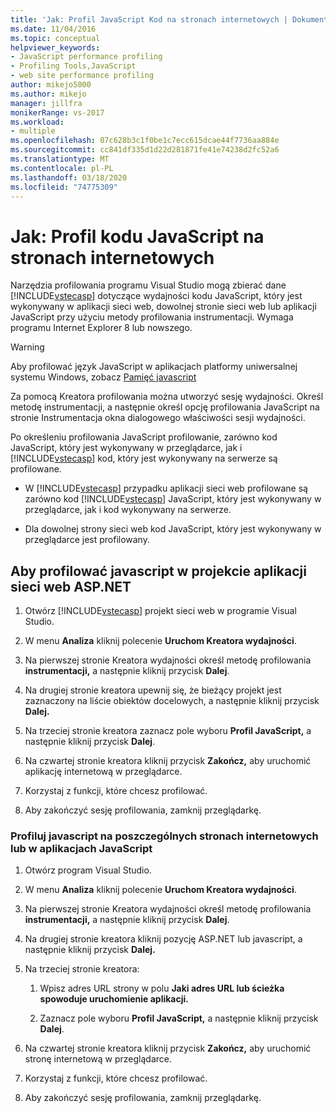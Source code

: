 ```yaml
---
title: 'Jak: Profil JavaScript Kod na stronach internetowych | Dokumenty firmy Microsoft'
ms.date: 11/04/2016
ms.topic: conceptual
helpviewer_keywords:
- JavaScript performance profiling
- Profiling Tools,JavaScript
- web site performance profiling
author: mikejo5000
ms.author: mikejo
manager: jillfra
monikerRange: vs-2017
ms.workload:
- multiple
ms.openlocfilehash: 07c628b3c1f0be1c7ecc615dcae44f7736aa884e
ms.sourcegitcommit: cc841df335d1d22d281871fe41e74238d2fc52a6
ms.translationtype: MT
ms.contentlocale: pl-PL
ms.lasthandoff: 03/18/2020
ms.locfileid: "74775309"
---
```

# <a name="how-to-profile-javascript-code-in-web-pages"></a>Jak: Profil kodu JavaScript na stronach internetowych

Narzędzia profilowania programu Visual Studio mogą zbierać dane [!INCLUDE[vstecasp](../code-quality/includes/vstecasp_md.md)] dotyczące wydajności kodu JavaScript, który jest wykonywany w aplikacji sieci web, dowolnej stronie sieci web lub aplikacji JavaScript przy użyciu metody profilowania instrumentacji. Wymaga programu Internet Explorer 8 lub nowszego.

> [!WARNING]
> Aby profilować język JavaScript w aplikacjach platformy uniwersalnej systemu Windows, zobacz [Pamięć javascript](../profiling/javascript-memory.md)

Za pomocą Kreatora profilowania można utworzyć sesję wydajności. Określ metodę instrumentacji, a następnie określ opcję profilowania JavaScript na stronie Instrumentacja okna dialogowego właściwości sesji wydajności.

Po określeniu profilowania JavaScript profilowanie, zarówno kod JavaScript, który jest wykonywany w przeglądarce, jak i [!INCLUDE[vstecasp](../code-quality/includes/vstecasp_md.md)] kod, który jest wykonywany na serwerze są profilowane.

- W [!INCLUDE[vstecasp](../code-quality/includes/vstecasp_md.md)] przypadku aplikacji sieci web profilowane są zarówno kod [!INCLUDE[vstecasp](../code-quality/includes/vstecasp_md.md)] JavaScript, który jest wykonywany w przeglądarce, jak i kod wykonywany na serwerze.

- Dla dowolnej strony sieci web kod JavaScript, który jest wykonywany w przeglądarce jest profilowany.

## <a name="to-profile-javascript-in-an-aspnet-web-application-project"></a>Aby profilować javascript w projekcie aplikacji sieci web ASP.NET

1. Otwórz [!INCLUDE[vstecasp](../code-quality/includes/vstecasp_md.md)] projekt sieci web w programie Visual Studio.

2. W menu **Analiza** kliknij polecenie **Uruchom Kreatora wydajności**.

3. Na pierwszej stronie Kreatora wydajności określ metodę profilowania **instrumentacji,** a następnie kliknij przycisk **Dalej**.

4. Na drugiej stronie kreatora upewnij się, że bieżący projekt jest zaznaczony na liście obiektów docelowych, a następnie kliknij przycisk **Dalej.**

5. Na trzeciej stronie kreatora zaznacz pole wyboru **Profil JavaScript,** a następnie kliknij przycisk **Dalej**.

6. Na czwartej stronie kreatora kliknij przycisk **Zakończ,** aby uruchomić aplikację internetową w przeglądarce.

7. Korzystaj z funkcji, które chcesz profilować.

8. Aby zakończyć sesję profilowania, zamknij przeglądarkę.

### <a name="to-profile-javascript-in-individual-web-pages-or-a-javascript-applications"></a>Profiluj javascript na poszczególnych stronach internetowych lub w aplikacjach JavaScript

1. Otwórz program Visual Studio.

2. W menu **Analiza** kliknij polecenie **Uruchom Kreatora wydajności**.

3. Na pierwszej stronie Kreatora wydajności określ metodę profilowania **instrumentacji,** a następnie kliknij przycisk **Dalej**.

4. Na drugiej stronie kreatora kliknij pozycję ASP.NET lub javascript, a następnie kliknij przycisk **Dalej.**

5. Na trzeciej stronie kreatora:

    1. Wpisz adres URL strony w polu **Jaki adres URL lub ścieżka spowoduje uruchomienie aplikacji.**

    2. Zaznacz pole wyboru **Profil JavaScript,** a następnie kliknij przycisk **Dalej**.

6. Na czwartej stronie kreatora kliknij przycisk **Zakończ,** aby uruchomić stronę internetową w przeglądarce.

7. Korzystaj z funkcji, które chcesz profilować.

8. Aby zakończyć sesję profilowania, zamknij przeglądarkę.
